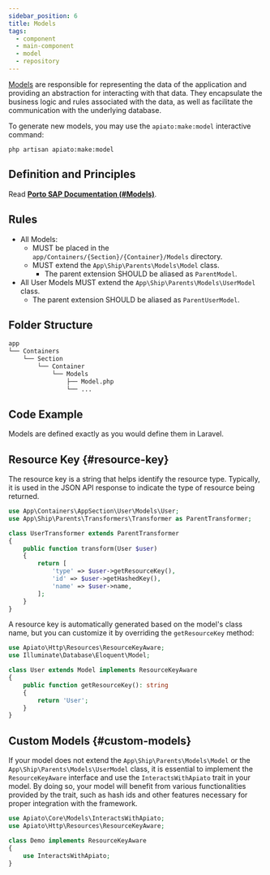 ```yaml
---
sidebar_position: 6
title: Models
tags:
  - component
  - main-component
  - model
  - repository
---
```


[Models](https://laravel.com/docs/eloquent) are responsible for representing the data of the application
and providing an abstraction for interacting with that data.
They encapsulate the business logic and rules associated with the data,
as well as facilitate the communication with the underlying database.

To generate new models, you may use the `apiato:make:model` interactive command:

```
php artisan apiato:make:model
```

## Definition and Principles

Read [**Porto SAP Documentation (#Models)**](https://github.com/Mahmoudz/Porto#definitions--principles).

## Rules

- All Models:
  - MUST be placed in the `app/Containers/{Section}/{Container}/Models` directory.
  - MUST extend the `App\Ship\Parents\Models\Model` class.
    - The parent extension SHOULD be aliased as `ParentModel`.
- All User Models MUST extend the `App\Ship\Parents\Models\UserModel` class.
  - The parent extension SHOULD be aliased as `ParentUserModel`.

## Folder Structure

```markdown
app
└── Containers
    └── Section
        └── Container
            └── Models
                ├── Model.php
                └── ...
```

## Code Example
Models are defined exactly as you would define them in Laravel.


## Resource Key {#resource-key}
The resource key is a string that helps identify the resource type.
Typically, it is used in the JSON API response to indicate the type of resource being returned.

```php
use App\Containers\AppSection\User\Models\User;
use App\Ship\Parents\Transformers\Transformer as ParentTransformer;

class UserTransformer extends ParentTransformer
{
    public function transform(User $user)
    {
        return [
            'type' => $user->getResourceKey(),
            'id' => $user->getHashedKey(),
            'name' => $user->name,
        ];
    }
}
```

A resource key is automatically generated based on the model's class name,
but you can customize it by overriding the `getResourceKey` method:

```php
use Apiato\Http\Resources\ResourceKeyAware;
use Illuminate\Database\Eloquent\Model;

class User extends Model implements ResourceKeyAware
{
    public function getResourceKey(): string
    {
        return 'User';
    }
}
```

## Custom Models {#custom-models}

If your model does not extend the `App\Ship\Parents\Models\Model` or the `App\Ship\Parents\Models\UserModel` class,
it is essential to implement the `ResourceKeyAware` interface
and use the `InteractsWithApiato` trait in your model.
By doing so, your model will benefit from various functionalities provided by the trait,
such as hash ids and other features necessary for proper integration with the framework.

```php
use Apiato\Core\Models\InteractsWithApiato;
use Apiato\Http\Resources\ResourceKeyAware;

class Demo implements ResourceKeyAware
{
    use InteractsWithApiato;
}
```
